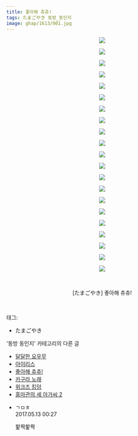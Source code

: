 ```yaml
---
title: 좋아해 츄츄!
tags: たまごやき 동방_동인지
image: ghap/1613/001.jpg
---
```

<div class="article">
<p style="text-align: center; clear: none; float: none;"><img src="{{ site.nasurl }}/ghap/1613/001.jpg"/></p>
<p style="text-align: center; clear: none; float: none;"><img src="{{ site.nasurl }}/ghap/1613/002.jpg"/></p>
<p style="text-align: center; clear: none; float: none;"><img src="{{ site.nasurl }}/ghap/1613/003.jpg"/></p>
<p style="text-align: center; clear: none; float: none;"><img src="{{ site.nasurl }}/ghap/1613/004.jpg"/></p>
<p style="text-align: center; clear: none; float: none;"><img src="{{ site.nasurl }}/ghap/1613/005.jpg"/></p>
<p style="text-align: center; clear: none; float: none;"><img src="{{ site.nasurl }}/ghap/1613/006.jpg"/></p>
<p style="text-align: center; clear: none; float: none;"><img src="{{ site.nasurl }}/ghap/1613/007.jpg"/></p>
<p style="text-align: center; clear: none; float: none;"><img src="{{ site.nasurl }}/ghap/1613/008.jpg"/></p>
<p style="text-align: center; clear: none; float: none;"><img src="{{ site.nasurl }}/ghap/1613/009.jpg"/></p>
<p style="text-align: center; clear: none; float: none;"><img src="{{ site.nasurl }}/ghap/1613/010.jpg"/></p>
<p style="text-align: center; clear: none; float: none;"><img src="{{ site.nasurl }}/ghap/1613/011.jpg"/></p>
<p style="text-align: center; clear: none; float: none;"><img src="{{ site.nasurl }}/ghap/1613/012.jpg"/></p>
<p style="text-align: center; clear: none; float: none;"><img src="{{ site.nasurl }}/ghap/1613/013.jpg"/></p>
<p style="text-align: center; clear: none; float: none;"><img src="{{ site.nasurl }}/ghap/1613/014.jpg"/></p>
<p style="text-align: center; clear: none; float: none;"><img src="{{ site.nasurl }}/ghap/1613/015.jpg"/></p>
<p style="text-align: center; clear: none; float: none;"><img src="{{ site.nasurl }}/ghap/1613/016.jpg"/></p>
<p style="text-align: center; clear: none; float: none;"><img src="{{ site.nasurl }}/ghap/1613/017.jpg"/></p>
<p style="text-align: center; clear: none; float: none;"><img src="{{ site.nasurl }}/ghap/1613/018.jpg"/></p>
<p style="text-align: center; clear: none; float: none;"><img src="{{ site.nasurl }}/ghap/1613/019.jpg"/></p>
<p style="text-align: center; clear: none; float: none;"><img src="{{ site.nasurl }}/ghap/1613/020.jpg"/></p>
<p style="text-align: center; clear: none; float: none;"><img src="{{ site.nasurl }}/ghap/1613/021.jpg"/></p>
<p style="text-align: center; clear: none; float: none;"><br/></p>
<p style="text-align: center; clear: none; float: none;">[たまごやき] 좋아해 츄츄!</p>
<p><br/></p>
</div><div class="tagTrail">
<p>태그: </p>
<ul>
<li>たまごやき</li>
</ul>
</div><div class="another">
<p>'동방 동인지' 카테고리의 다른 글</p>
<ul>
<li><a href="/2016-08-16-ghap_1615">달달한 요우무</a></li>
<li><a href="/2016-08-16-ghap_1614">아이리스</a></li>
<li><a href="/2016-08-16-ghap_1613">좋아해 츄츄!</a></li>
<li><a href="/2016-08-16-ghap_1612">카구라 노래</a></li>
<li><a href="/2016-08-16-ghap_1611">위크즈 킹덤</a></li>
<li><a href="/2016-08-16-ghap_1610">홍마관의 세 아가씨 2</a></li>
</ul>
</div><div class="cb_module cb_fluid">
<div class="cb_wrt cb_profile">
<div class="comment">
<ul>
<li class="cb_thumb_off" id="comment14987581">
<div class="cb_comment_area">
<div class="cb_info_area">
<div class="cb_section">
<span class="cb_nick_name">ㄱㅁㅎ</span>
</div>
<div class="cb_section">
<span class="cb_date">2017.05.13 00:27 </span>
</div>
</div>
<div class="cb_dsc_comment">
<p class="cb_dsc">
											핥짝핥짝
										</p>
</div>
</div></li>
</ul>
</div>
</div><!-- commentList close -->
</div>